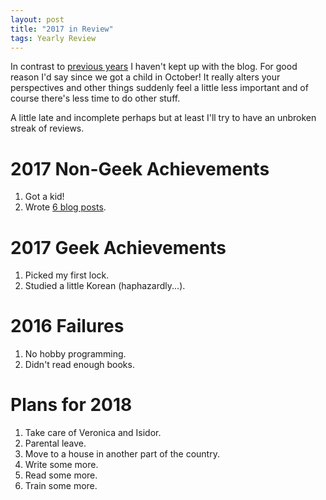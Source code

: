 ```yaml
---
layout: post
title: "2017 in Review"
tags: Yearly Review
---
```


In contrast to [previous years][] I haven't kept up with the blog. For good reason I'd say since we got a child in October! It really alters your perspectives and other things suddenly feel a little less important and of course there's less time to do other stuff.

A little late and incomplete perhaps but at least I'll try to have an unbroken streak of reviews.

2017 Non-Geek Achievements
===========================
1. Got a kid!
1. Wrote [6 blog posts][blog posts].

2017 Geek Achievements
======================
1. Picked my first lock.
1. Studied a little Korean (haphazardly...).

2016 Failures
==============
1. No hobby programming.
1. Didn't read enough books.

Plans for 2018
===============
1. Take care of Veronica and Isidor.
1. Parental leave.
1. Move to a house in another part of the country.
1. Write some more.
1. Read some more.
1. Train some more.

[previous years]: </blog/tags/Yearly Review/> "Yearly reviews"
[blog posts]: /archive "My archive"

